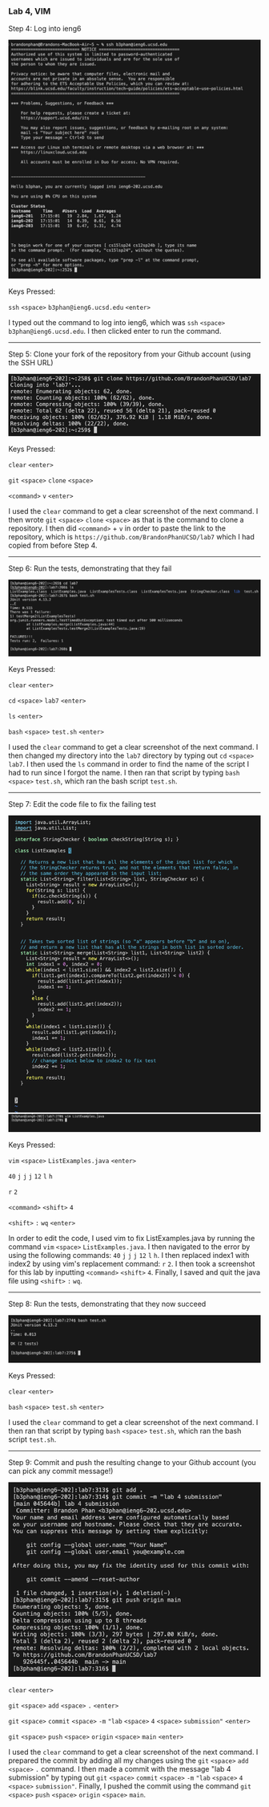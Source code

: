 ### Lab 4, VIM

Step 4: Log into ieng6

![image](step-4.png)

Keys Pressed: 

`ssh` `<space>` `b3phan@ieng6.ucsd.edu` `<enter>`

I typed out the command to log into ieng6, which was `ssh` `<space>` `b3phan@ieng6.ucsd.edu`. I then clicked enter to run the command.

---

Step 5: Clone your fork of the repository from your Github account (using the SSH URL)

![image](step-5.png)

Keys Pressed: 

`clear` `<enter>` 

`git` `<space>` `clone` `<space>` 

`<command>` `v` `<enter>`

I used the `clear` command to get a clear screenshot of the next command. I then wrote `git` `<space>` `clone` `<space>` as that is the command to clone a repository. I then did `<command>` + `v` in order to paste the link to the repository, which is `https://github.com/BrandonPhanUCSD/lab7` which I had copied from before Step 4.

---

Step 6: Run the tests, demonstrating that they fail

![image](step-6.png)

Keys Pressed: 

`clear` `<enter>` 

`cd` `<space>` `lab7` `<enter>` 

`ls` `<enter>`

`bash` `<space>` `test.sh` `<enter>`

I used the `clear` command to get a clear screenshot of the next command. I then changed my directory into the `lab7` directory by typing out `cd` `<space>` `lab7`. I then used the `ls` command in order to find the name of the script I had to run since I forgot the name. I then ran that script by typing `bash` `<space>` `test.sh`, which ran the bash script `test.sh`.

---

Step 7: Edit the code file to fix the failing test

![image](step-7-1.png)
![image](step-7-2.png)

Keys Pressed:

`vim` `<space>` `ListExamples.java` `<enter>`

`40` `j` `j` `j` `12` `l` `h`

`r` `2` 

`<command>` `<shift>` `4`

`<shift>` `:` `wq` `<enter>`

In order to edit the code, I used vim to fix ListExamples.java by running the command `vim` `<space>` `ListExamples.java`. I then navigated to the error by using the following commands: `40` `j` `j` `j` `12` `l` `h`. I then replaced index1 with index2 by using vim's replacement command: `r` `2`. I then took a screenshot for this lab by inputting `<command>` `<shift>` `4`. Finally, I saved and quit the java file using `<shift>` `:` `wq`.

---

Step 8: Run the tests, demonstrating that they now succeed

![image](step-8.png)

Keys Pressed:

`clear` `<enter>` 

`bash` `<space>` `test.sh` `<enter>`

I used the `clear` command to get a clear screenshot of the next command. I then ran that script by typing `bash` `<space>` `test.sh`, which ran the bash script `test.sh`.

---

Step 9: Commit and push the resulting change to your Github account (you can pick any commit message!)

![image](step-9.png)

`clear` `<enter>` 

`git` `<space>` `add` `<space>` `.` `<enter>`

`git` `<space>` `commit` `<space>` `-m` `"lab` `<space>` `4` `<space>` `submission"` `<enter>`

`git` `<space>` `push` `<space>` `origin` `<space>` `main` `<enter>`

I used the `clear` command to get a clear screenshot of the next command. I prepared the commit by adding all my changes using the `git` `<space>` `add` `<space>` `.` command. I then made a commit with the message "lab 4 submission" by typing out `git` `<space>` `commit` `<space>` `-m` `"lab` `<space>` `4` `<space>` `submission"`. Finally, I pushed the commit using the command `git` `<space>` `push` `<space>` `origin` `<space>` `main`.

